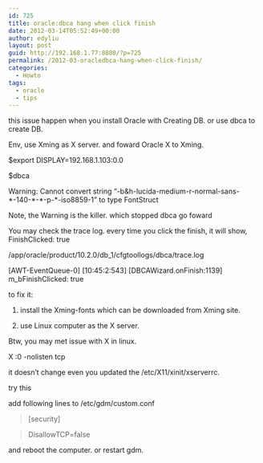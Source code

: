 ```yaml
---
id: 725
title: oracle:dbca hang when click finish
date: 2012-03-14T05:52:49+00:00
author: edyliu
layout: post
guid: http://192.168.1.77:8880/?p=725
permalink: /2012-03-oracledbca-hang-when-click-finish/
categories:
  - Howto
tags:
  - oracle
  - tips
---
```

this issue happen when you install Oracle with Creating DB. or use dbca to create DB.

Env, use Xming as X server. and foward Oracle X to Xming.
  
$export DISPLAY=192.168.1.103:0.0
  
$dbca
  
Warning: Cannot convert string &#8220;-b&h-lucida-medium-r-normal-sans-\*-140-\*-\*-p-\*-iso8859-1&#8221; to type FontStruct

Note, the Warning is the killer. which stopped dbca go foward

<!--more-->


  
You may check the trace log. every time you click the finish, it will show, FinishClicked: true
  
/app/oracle/product/10.2.0/db_1/cfgtoollogs/dbca/trace.log
  
\[AWT-EventQueue-0\] \[10:45:2:543\] [DBCAWizard.onFinish:1139] m_bFinishClicked: true

to fix it:
  
1. install the Xming-fonts which can be downloaded from Xming site.
  
2. use Linux computer as the X server.

Btw, you may met issue with X in linux.
  
X :0 -nolisten tcp
  
it doesn&#8217;t change even you updated the /etc/X11/xinit/xserverrc.
  
try this
  
add following lines to /etc/gdm/custom.conf

> [security]
  
> DisallowTCP=false

and reboot the computer. or restart gdm.
